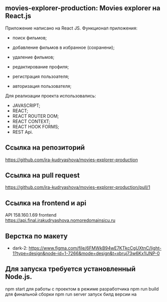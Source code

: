 ## movies-explorer-production: Movies explorer на React.js

Приложение написано на React JS. Функционал приложения:
* поиск фильмов;
* добавление фильмов в избранное (сохранени);
* удаление фильмов;
* редактирование профиля;

* регистрация пользоателя;
* авторизация пользователя;

Для реализации проекта использовались: 

* JAVASCRIPT;
* REACT;
* REACT ROUTER DOM;
* REACT CONTEXT;
* REACT HOOK FORMS;
* REST Api.

## Ссылка на репозиторий
https://github.com/ira-kudryashova/movies-explorer-production

## Ссылка на pull request
https://github.com/ira-kudryashova/movies-explorer-production/pull/1 

## Ссылка на frontend и api
API 158.160.1.69
frontend https://api.final.irakudryashova.nomoredomainsicu.ru

## Верстка по макету  
- dark-2: https://www.figma.com/file/6FMWkB94wE7KTkcCgUXtnC/light-1?type=design&node-id=1-7266&mode=design&t=xbruj73w6Kx1lJNP-0



## Для запуска требуется установленный Node.js.

npm start для работы с проектом в режиме разработчика
npm run build для финальной сборки
npm run server запуск билд версии на
